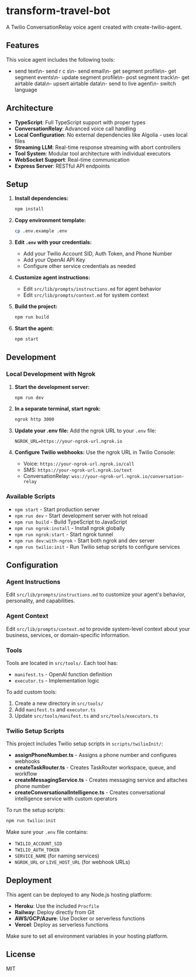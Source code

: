 # transform-travel-bot

A Twilio ConversationRelay voice agent created with create-twilio-agent.

## Features

This voice agent includes the following tools:
- send text\n- send r c s\n- send email\n- get segment profile\n- get segment events\n- update segment profile\n- post segment track\n- get airtable data\n- upsert airtable data\n- send to live agent\n- switch language

## Architecture

- **TypeScript**: Full TypeScript support with proper types
- **ConversationRelay**: Advanced voice call handling
- **Local Configuration**: No external dependencies like Algolia - uses local files
- **Streaming LLM**: Real-time response streaming with abort controllers
- **Tool System**: Modular tool architecture with individual executors
- **WebSocket Support**: Real-time communication
- **Express Server**: RESTful API endpoints

## Setup

1. **Install dependencies:**
   ```bash
   npm install
   ```

2. **Copy environment template:**
   ```bash
   cp .env.example .env
   ```

3. **Edit `.env` with your credentials:**
   - Add your Twilio Account SID, Auth Token, and Phone Number
   - Add your OpenAI API Key
   - Configure other service credentials as needed

4. **Customize agent instructions:**
   - Edit `src/lib/prompts/instructions.md` for agent behavior
   - Edit `src/lib/prompts/context.md` for system context

5. **Build the project:**
   ```bash
   npm run build
   ```

6. **Start the agent:**
   ```bash
   npm start
   ```

## Development

### Local Development with Ngrok

1. **Start the development server:**
   ```bash
   npm run dev
   ```

2. **In a separate terminal, start ngrok:**
   ```bash
   ngrok http 3000
   ```

3. **Update your .env file:**
   Add the ngrok URL to your `.env` file:
   ```env
   NGROK_URL=https://your-ngrok-url.ngrok.io
   ```

4. **Configure Twilio webhooks:**
   Use the ngrok URL in Twilio Console:
   - Voice: `https://your-ngrok-url.ngrok.io/call`
   - SMS: `https://your-ngrok-url.ngrok.io/text`
   - ConversationRelay: `wss://your-ngrok-url.ngrok.io/conversation-relay`

### Available Scripts

- `npm start` - Start production server
- `npm run dev` - Start development server with hot reload
- `npm run build` - Build TypeScript to JavaScript
- `npm run ngrok:install` - Install ngrok globally
- `npm run ngrok:start` - Start ngrok tunnel
- `npm run dev:with-ngrok` - Start both ngrok and dev server
- `npm run twilio:init` - Run Twilio setup scripts to configure services

## Configuration

### Agent Instructions

Edit `src/lib/prompts/instructions.md` to customize your agent's behavior, personality, and capabilities.

### Agent Context

Edit `src/lib/prompts/context.md` to provide system-level context about your business, services, or domain-specific information.

### Tools

Tools are located in `src/tools/`. Each tool has:
- `manifest.ts` - OpenAI function definition
- `executor.ts` - Implementation logic

To add custom tools:
1. Create a new directory in `src/tools/`
2. Add `manifest.ts` and `executor.ts`
3. Update `src/tools/manifest.ts` and `src/tools/executors.ts`

### Twilio Setup Scripts

This project includes Twilio setup scripts in `scripts/twilioInit/`:

- **assignPhoneNumber.ts** - Assigns a phone number and configures webhooks
- **createTaskRouter.ts** - Creates TaskRouter workspace, queue, and workflow
- **createMessagingService.ts** - Creates messaging service and attaches phone number
- **createConversationalIntelligence.ts** - Creates conversational intelligence service with custom operators

To run the setup scripts:
```bash
npm run twilio:init
```

Make sure your `.env` file contains:
- `TWILIO_ACCOUNT_SID`
- `TWILIO_AUTH_TOKEN`
- `SERVICE_NAME` (for naming services)
- `NGROK_URL` or `LIVE_HOST_URL` (for webhook URLs)



## Deployment

This agent can be deployed to any Node.js hosting platform:

- **Heroku**: Use the included `Procfile`
- **Railway**: Deploy directly from Git
- **AWS/GCP/Azure**: Use Docker or serverless functions
- **Vercel**: Deploy as serverless functions

Make sure to set all environment variables in your hosting platform.

## License

MIT
